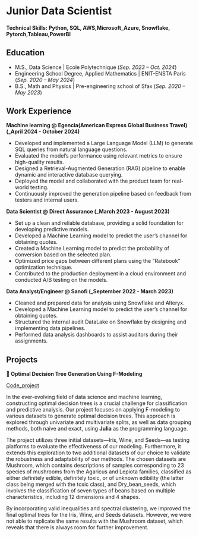 # Junior Data Scientist


#### Technical Skills: Python, SQL, AWS,Microsoft_Azure, Snowflake, Pytorch,Tableau,PowerBI

## Education						       		
- M.S., Data Science	| Ecole Polytechnique (_Sep. 2023 – Oct. 2024_)
- Engineering School Degree, Applied Mathematics  |  ENIT-ENSTA Paris (_Sep. 2020 – May 2024_)        		
- B.S., Math and Physics | Pre-engineering school of Sfax  (_Sep. 2020 – May 2023_)

## Work Experience
**Machine learning @ Egencia(American Express Global Business Travel) (_April 2024 - October 2024)**
- Developed and implemented a Large Language Model (LLM) to generate SQL queries from natural language questions.
- Evaluated the model’s performance using relevant metrics to ensure high-quality results.
- Designed a Retrieval-Augmented Generation (RAG) pipeline to enable dynamic and interactive database querying.
- Deployed the model and collaborated with the product team for real-world testing.
- Continuously improved the generation pipeline based on feedback from testers and internal users.

**Data Scientist @ Direct Assurance  (_March 2023 - August 2023)**
- Set up a clean and reliable database, providing a solid foundation for developing predictive models.
- Developed a Machine Learning model to predict the user’s channel for obtaining quotes.
- Created a Machine Learning model to predict the probability of conversion based on the selected plan.
- Optimized price gaps between different plans using the “Ratebook” optimization technique.
- Contributed to the production deployment in a cloud environment and conducted A/B testing on the models.

**Data Analyst/Engineer @ Sanofi (_September 2022 - March 2023)**
- Cleaned and prepared data for analysis using Snowflake and Alteryx.
- Developed a Machine Learning model to predict the user’s channel for obtaining quotes.
- Structured the internal audit DataLake on Snowflake by designing and implementing data pipelines.
- Performed data analysis dashboards to assist auditors during their assignments.



## Projects
**🌳 Optimal Decision Tree Generation Using F-Modeling**

[Code_project](https://github.com/mehdi-byte/RO)

In the ever-evolving field of data science and machine learning, constructing optimal decision trees is a crucial challenge for classification and predictive analysis. Our project focuses on applying F-modeling to various datasets to generate optimal decision trees. This approach is explored through univariate and multivariate splits, as well as data grouping methods, both naive and exact, using **Julia** as the programming language.

The project utilizes three initial datasets—Iris, Wine, and Seeds—as testing platforms to evaluate the effectiveness of our modeling. Furthermore, it extends this exploration to two additional datasets of our choice to validate the robustness and adaptability of our methods. The chosen datasets are Mushroom, which contains descriptions of samples corresponding to 23 species of mushrooms from the Agaricus and Lepiota families, classified as either definitely edible, definitely toxic, or of unknown edibility (the latter class being merged with the toxic class), and Dry_bean_seeds, which involves the classification of seven types of beans based on multiple characteristics, including 12 dimensions and 4 shapes.

By incorporating valid inequalities and spectral clustering, we improved the final optimal trees for the Iris, Wine, and Seeds datasets. However, we were not able to replicate the same results with the Mushroom dataset, which reveals that there is always room for further improvement.



